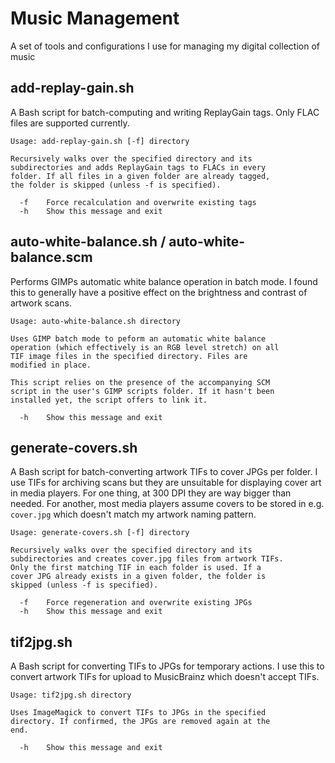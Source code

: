# Music Management

A set of tools and configurations I use for managing my digital collection of music

## add-replay-gain.sh

A Bash script for batch-computing and writing ReplayGain tags. Only FLAC files are supported currently.

```
Usage: add-replay-gain.sh [-f] directory

Recursively walks over the specified directory and its
subdirectories and adds ReplayGain tags to FLACs in every
folder. If all files in a given folder are already tagged,
the folder is skipped (unless -f is specified).

  -f    Force recalculation and overwrite existing tags
  -h    Show this message and exit
```

## auto-white-balance.sh / auto-white-balance.scm

Performs GIMPs automatic white balance operation in batch mode. I found this to generally have a positive effect on the brightness and contrast of artwork scans.

```
Usage: auto-white-balance.sh directory

Uses GIMP batch mode to peform an automatic white balance
operation (which effectively is an RGB level stretch) on all
TIF image files in the specified directory. Files are
modified in place.

This script relies on the presence of the accompanying SCM
script in the user's GIMP scripts folder. If it hasn't been
installed yet, the script offers to link it.

  -h    Show this message and exit
```

## generate-covers.sh

A Bash script for batch-converting artwork TIFs to cover JPGs per folder. I use TIFs for archiving scans but they are unsuitable for displaying cover art in media players. For one thing, at 300 DPI they are way bigger than needed. For another, most media players assume covers to be stored in e.g. `cover.jpg` which doesn't match my artwork naming pattern.

```
Usage: generate-covers.sh [-f] directory

Recursively walks over the specified directory and its
subdirectories and creates cover.jpg files from artwork TIFs.
Only the first matching TIF in each folder is used. If a
cover JPG already exists in a given folder, the folder is
skipped (unless -f is specified).

  -f    Force regeneration and overwrite existing JPGs
  -h    Show this message and exit
```

## tif2jpg.sh

A Bash script for converting TIFs to JPGs for temporary actions. I use this to convert artwork TIFs for upload to MusicBrainz which doesn't accept TIFs.

```
Usage: tif2jpg.sh directory

Uses ImageMagick to convert TIFs to JPGs in the specified
directory. If confirmed, the JPGs are removed again at the
end.

  -h    Show this message and exit
```
